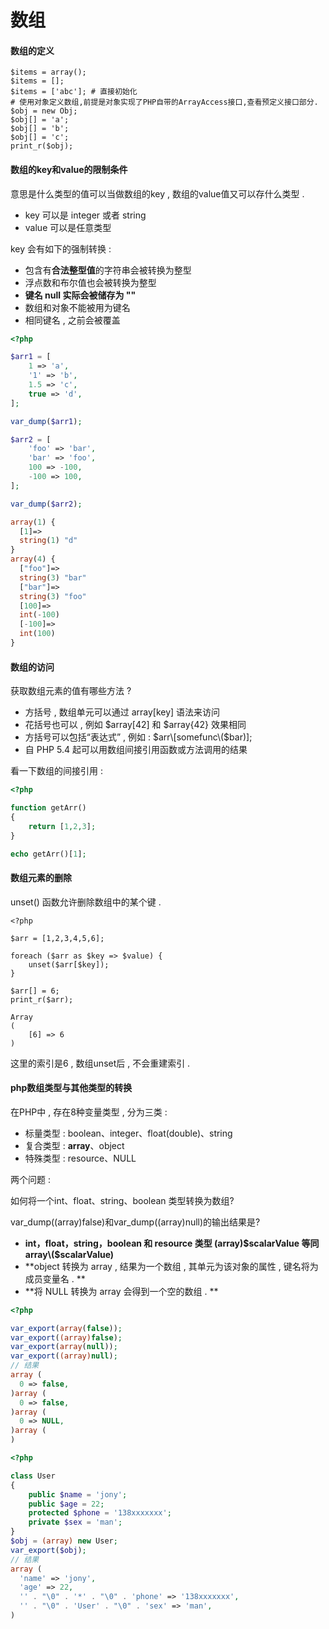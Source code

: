 # 数组

#### 数组的定义

```
$items = array();
$items = [];
$items = ['abc']; # 直接初始化
# 使用对象定义数组,前提是对象实现了PHP自带的ArrayAccess接口,查看预定义接口部分.
$obj = new Obj;
$obj[] = 'a';
$obj[] = 'b';
$obj[] = 'c';
print_r($obj);
```

#### 数组的key和value的限制条件

意思是什么类型的值可以当做数组的key , 数组的value值又可以存什么类型 .

* key 可以是 integer 或者 string
* value 可以是任意类型

key 会有如下的强制转换 :

* 包含有**合法整型值**的字符串会被转换为整型
* 浮点数和布尔值也会被转换为整型
* **键名 null 实际会被储存为 ""**
* 数组和对象不能被用为键名
* 相同键名 , 之前会被覆盖

```php
<?php

$arr1 = [
    1 => 'a',
    '1' => 'b',
    1.5 => 'c',
    true => 'd',
];

var_dump($arr1);

$arr2 = [
    'foo' => 'bar',
    'bar' => 'foo',
    100 => -100,
    -100 => 100,
];

var_dump($arr2);

array(1) {
  [1]=>
  string(1) "d"
}
array(4) {
  ["foo"]=>
  string(3) "bar"
  ["bar"]=>
  string(3) "foo"
  [100]=>
  int(-100)
  [-100]=>
  int(100)
}
```

#### 数组的访问

获取数组元素的值有哪些方法 ?

* 方括号 , 数组单元可以通过 array\[key\] 语法来访问
* 花括号也可以 , 例如 $array\[42\] 和 $array{42} 效果相同
* 方括号可以包括“表达式” , 例如 : $arr\[somefunc\($bar\)\];
* 自 PHP 5.4 起可以用数组间接引用函数或方法调用的结果

看一下数组的间接引用 :

```php
<?php

function getArr()
{
    return [1,2,3];
}

echo getArr()[1];
```

#### 数组元素的删除

unset\(\) 函数允许删除数组中的某个键 .

```
<?php

$arr = [1,2,3,4,5,6];

foreach ($arr as $key => $value) {
    unset($arr[$key]);
}

$arr[] = 6;
print_r($arr);

Array
(
    [6] => 6
)
```

这里的索引是6 , 数组unset后 , 不会重建索引 .

#### php数组类型与其他类型的转换

在PHP中 , 存在8种变量类型 , 分为三类 :

* 标量类型 :  boolean、integer、float\(double\)、string
* 复合类型 : **array**、object
* 特殊类型 : resource、NULL

两个问题 :

如何将一个int、float、string、boolean 类型转换为数组?

var\_dump\(\(array\)false\)和var\_dump\(\(array\)null\)的输出结果是?

* **int，float，string，boolean 和 resource 类型 \(array\)$scalarValue 等同 array\($scalarValue\)**
* **object 转换为 array , 结果为一个数组 , 其单元为该对象的属性 , 键名将为成员变量名 . **
* **将 NULL 转换为 array 会得到一个空的数组 . **

```php
<?php

var_export(array(false));
var_export((array)false);
var_export(array(null));
var_export((array)null);
// 结果
array (
  0 => false,
)array (
  0 => false,
)array (
  0 => NULL,
)array (
)
```

```php
<?php

class User
{
    public $name = 'jony';
    public $age = 22;
    protected $phone = '138xxxxxxx';
    private $sex = 'man';
}
$obj = (array) new User;
var_export($obj);
// 结果
array (
  'name' => 'jony',
  'age' => 22,
  '' . "\0" . '*' . "\0" . 'phone' => '138xxxxxxx',
  '' . "\0" . 'User' . "\0" . 'sex' => 'man',
)
```



